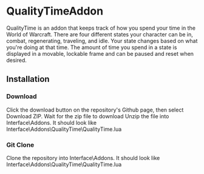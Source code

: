 # QualityTimeAddon
QualityTime is an addon that keeps track of how you spend your time in the World of Warcraft. There are four different states your character can be in, combat, regenerating, traveling, and idle. Your state changes based on what you're doing at that time. The amount of time you spend in a state is displayed in a movable, lockable frame and can be paused and reset when desired.

## Installation
### Download
Click the download button on the repository's Github page, then select Download ZIP.
Wait for the zip file to download
Unzip the file into Interface\Addons.
It should look like Interface\Addons\QualityTime\QualityTime.lua
### Git Clone
Clone the repository into Interface\Addons.
It should look like Interface\Addons\QualityTime\QualityTime.lua
